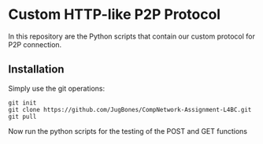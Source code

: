 # Custom HTTP-like P2P Protocol
In this repository are the Python scripts that contain our custom protocol for P2P connection.
## Installation
Simply use the git operations:
```console
git init
git clone https://github.com/JugBones/CompNetwork-Assignment-L4BC.git
git pull
 ```
Now run the python scripts for the testing of the POST and GET functions
